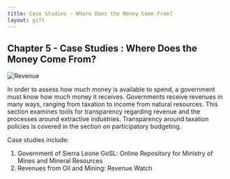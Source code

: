 ```yaml
---
title: Case Studies - Where Does the Money Come From? 
layout: gift
---
```


## Chapter 5 - Case Studies : Where Does the Money Come From? 

<img alt="Revenue" src="http://farm8.staticflickr.com/7211/7274042200_951307bb5f_o.gif" class="inline-image" />

In order to assess how much money is available to spend, a government must know how much money it receives. Governments receive revenues in many ways, ranging from taxation to income from natural resources. This section examines tools for transparency regarding revenue and the processes around extractive industries. Transparency around taxation policies is covered in the section on participatory budgeting. 


Case studies include: 

1. Government of Sierra Leone GoSL: Online Repository for Ministry of Mines and Mineral Resources 
2. Revenues from Oil and Mining: Revenue Watch